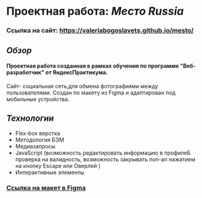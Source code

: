 # Проектная работа: _Место Russia_
### Ссылка на сайт: https://valeriabogoslavets.github.io/mesto/

## _Обзор_
#### Проектная работа созданная в рамках обучения по программе "Веб-разработчик" от ЯндексПрактикума.
Сайт- социальная сеть,для обмена фотографиями между пользователями. Создан по макету из Figma и адаптирован под мобильные устройства. 

## _Технологии_
* Flex-box верстка
* Методология БЭМ
* Медиазапросы
* JavaScript (возможность редактировать информацию в профилеБ проверка на валидность, возможность закрывать поп-ап нажатием на кнопку Escape или Оверлей )
* Интерактивные элементы

### [Ссылка на макет в Figma](https://www.figma.com/file/2cn9N9jSkmxD84oJik7xL7/JavaScript.-Sprint-4?node-id=0%3A1)

